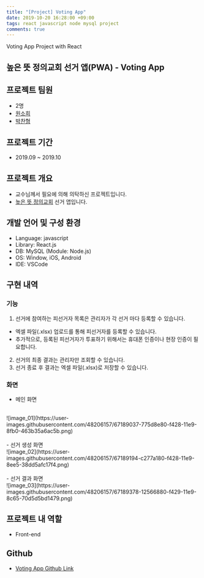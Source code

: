 ```yaml
---
title: "[Project] Voting App"
date: 2019-10-20 16:28:00 +09:00
tags: react javascript node mysql project
comments: true
---
```


Voting App Project with React

## 높은 뜻 정의교회 선거 앱(PWA) - Voting App

## 프로젝트 팀원
- 2명
- [원소희](https://github.com.infiduk)
- [박찬형](https://github.com/ch-4ml)

## 프로젝트 기간
- 2019.09 ~ 2019.10

## 프로젝트 개요
- 교수님께서 필요에 의해 의탁하신 프로젝트입니다.
- [높은 뜻 정의교회](http://www.jeongeui.com/) 선거 앱입니다.

## 개발 언어 및 구성 환경
- Language: javascript
- Library: React.js
- DB: MySQL (Module: Node.js)
- OS: Window, iOS, Android
- IDE: VSCode

## 구현 내역

### 기능
1. 선거에 참여하는 피선거자 목록은 관리자가 각 선거 마다 등록할 수 있습니다.
  - 엑셀 파일(.xlsx) 업로드를 통해 피선거자를 등록할 수 있습니다.
  - 추가적으로, 등록된 피선거자가 투표하기 위해서는 휴대폰 인증이나 현장 인증이 필요합니다.
2. 선거의 최종 결과는 관리자만 조회할 수 있습니다.
3. 선거 종료 후 결과는 엑셀 파일(.xlsx)로 저장할 수 있습니다.

### 화면
- 메인 화면
<br />
![image_01](https://user-images.githubusercontent.com/48206157/67189037-775d8e80-f428-11e9-8fb0-463b35a6ac5b.png)
<br />
<br />
- 선거 생성 화면
<br />
![image_02](https://user-images.githubusercontent.com/48206157/67189194-c277a180-f428-11e9-8ee5-38dd5afc17f4.png)
<br />
<br />
- 선거 결과 화면
<br />
![image_03](https://user-images.githubusercontent.com/48206157/67189378-12566880-f429-11e9-8c65-70d5d5bd1479.png)

## 프로젝트 내 역할
- Front-end

## Github
- [Voting App Github Link](https://github.com/infiduk/voting-app)